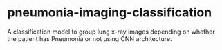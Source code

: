 # pneumonia-imaging-classification
A classification model to group lung x-ray images depending on whether the patient has Pneumonia or not using CNN architecture.
